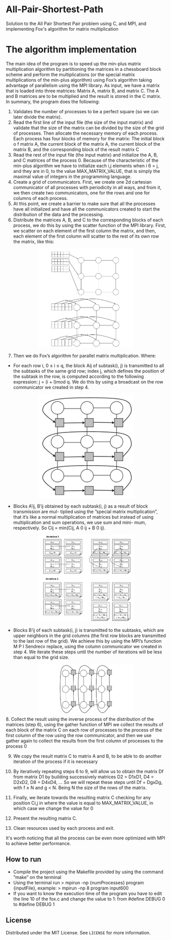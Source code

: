 # All-Pair-Shortest-Path
Solution to the All Pair Shortest Pair problem using C, and MPI, and implementing Fox's algorithm for matrix multiplication

# The algorithm implementation
The main idea of the program is to speed up the min-plus matrix multiplication algorithm by
partitioning the matrices in a chessboard block scheme and perform the multiplications (or the
special matrix multiplications of the min-plus algorithm) using Fox’s algorithm taking advantage of
parallelism using the MPI library. As input, we have a matrix that is loaded into three matrices:
Matrix A, matrix B, and matrix C. The A and B matrices are to be multiplied and the result is
stored in the C matrix.
In summary, the program does the following:
1. Validates the number of processes to be a perfect square (so we can later divide the matrix).
2. Read the first line of the input file (the size of the input matrix) and validate that the size
of the matrix can be divided by the size of the grid of processes. Then allocate the necessary
memory of each process. Each process has four blocks of memory for the matrix: The initial
block o f matrix A, the current block of the matrix A, the current block of the matrix B, and
the corresponding block of the result matrix C
3. Read the rest of the input file (the input matrix) and initialize the A, B, and C matrices of the
process 0. Because of the characteristic of the min-plus algorithm we have to initialize each i,j
elements when i 6 = j, and they are in 0, to the value MAX_MATRIX_VALUE, that is simply
the maximal value of integers in the programming language.
4. Create a grid of communicators. First, we create one 2d cartesian communicator of all processes
with periodicity in all ways, and from it, we then create two communicators, one for the rows
and one for columns of each process.
5. At this point, we create a barrier to make sure that all the processes have all initialized and
have all the communicators created to start the distribution of the data and the processing.
6. Distribute the matrices A, B, and C to the corresponding blocks of each process, we do this
by using the scatter function of the MPI library. First, we scatter on each element of the first
column the matrix, and then, each element of the first column will scatter to the rest of its
own row the matrix, like this:
<div align="center">
  <img src="images/img0.png" width="300">
   <img src="images/img1.png" width="300">
 </div>

7. Then we do Fox’s algorithm for parallel matrix multiplication. Where:
- For each row i, 0 ≤ i ≤ q, the block Aij of subtask(i, j) is transmitted to all the subtasks
of the same grid row; index j, which defines the position of the subtask in the row, is
computed according to the following expression: j = (i + l)mod q. We do this by using a
broadcast on the row communicator we created in step 4.
<div align="center">
  <img src="images/img2.png" width="300">
 </div>
 
- Blocks A’ij, B’ij obtained by each subtask(i, j) as a result of block transmission are mul-
tiplied using the ”special matrix multiplication”, that it’s like a normal multiplication of
matrices but instead of using multiplication and sum operations, we use sum and mini-
mum, respectively. So Cij = min(Cij, A 0 ij + B 0 ij).
<div align="center">
  <img src="images/img3.png" width="300">
 </div>
 
- Blocks B’ij of each subtask(i, j) is transmitted to the subtasks, which are upper neighbors
in the grid columns (the first row blocks are transmitted to the last row of the grid).
We achieve this by using the MPI’s function M P I Sendrecv replace, using the column
communicator we created in step 4. We iterate these steps until the number of iterations will be less than equal to the grid size.

<div align="center">
  <img src="images/img4.png" width="300">
 </div>
8. Collect the result using the inverse process of the distribution of the matrices (step 6), using
the gather function of MPI we collect the results of each block of the matrix C on each row of
processes to the process of the first column of the row using the row communicator, and then
we use gather again to collect the results from the first column of processes to the process 0

9. We copy the result matrix C to matrix A and B, to be able to do another iteration of the
process if it is necessary

10. By iteratively repeating steps 6 to 9, will allow us to obtain the matrix Df from matrix D1 by
building successively matrices D2 = D1xD1, D4 = D2xD2, D8 = D4xD4, ... So we will repeat
these steps until Df = DgxDg, with f ≥ N and g < N. Being N the size of the rows of the
matrix.

11. Finally, we iterate towards the resulting matrix C checking for any position Ci,j in where the
value is equal to MAX_MATRIX_VALUE, in which case we change the value for 0

12. Present the resulting matrix C.

13. Clean resources used by each process and exit.

It's worth noticing that all the process can be even more optimized with MPI to achieve better performance.

## How to run
- Compile the project using the Makefile provided by using the command ”make” on the terminal
- Using the terminal run > mpirun -np {numProcesses} program {inputFile}, example: > mpirun -np 8 program input600
- If you want to know the execution time of the program you have to edit the line 10 of the fox.c
and change the value to 1: from #define DEBUG 0 to #define DEBUG 1

## License

Distributed under the MIT License. See `LICENSE` for more information.
